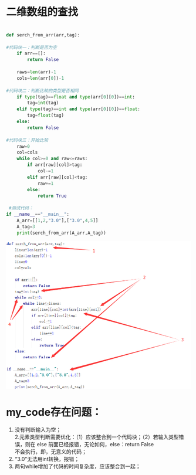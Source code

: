 # 二维数组的查找

```python

def serch_from_arr(arr,tag):

#代码块一：判断是否为空
    if arr==[]:
        return False
    
    raws=len(arr)-1
    cols=len(arr[0])-1

#代码块二：判断比较的类型是否相同
    if type(tag)==float and type(arr[0][0])==int:
        tag=int(tag)
    elif type(tag)==int and type(arr[0][0])==float:
        tag=float(tag)
    else:
        return False

#代码块三：开始比较
    raw=0
    col=cols
    while col>=0 and raw<=raws:
        if arr[raw][col]>tag:
            col-=1
        elif arr[raw][col]<tag:
            raw+=1
        else:
            return True
 
 #测试代码：
if __name__=="__main__":
    A_arr=[[1,2,"3.0"],["3.0",4,5]]
    A_tag=3
    print(serch_from_arr(A_arr,A_tag))
```
  
 ![my_code](https://github.com/tamily-duoy/data_structure_-_algorithm/blob/master/JZ_offer/insert_Pic/%E4%BA%8C%E7%BB%B4%E6%95%B0%E7%BB%84%E6%9F%A5%E6%89%BE.png)  
# my_code存在问题：
1. 没有判断输入为空；  
2.元素类型判断需要优化：（1）应该整合到一个代码块；（2）若输入类型错误，则在 else 前面已经报错，无论如何，else：return False   
不会执行，即，无意义的代码；  
3. “3.0”无法用int转换，报错；  
4. 两句while增加了代码的时间复杂度，应该整合到一起；
